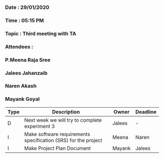### Date : 29/01/2020
### Time : 05:15 PM
### Topic : Third meeting with TA
### Attendees :
### P.Meena Raja Sree  
### Jalees Jahanzaib
### Naren Akash
### Mayank Goyal

Type | Description | Owner | Deadline
---- | ---- | ---- | ----
D |Next week we will try to complete experiment 3 | Jalees | -
I |Make software requirements specification (SRS) for the project  | Meena  | Naren |
I |Make  Project Plan Document | Mayank | Jalees



